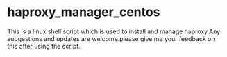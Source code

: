 # haproxy_manager_centos

This is a linux shell script which is used to install and manage haproxy.Any suggestions and updates are welcome.please give me your feedback on this after using the script.
